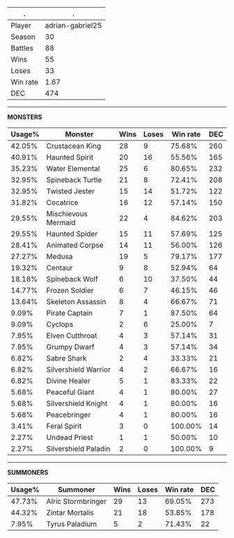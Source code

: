 .|.
|-|-
Player|adrian-gabriel25
Season|30
Battles|88
Wins|55
Loses|33
Win rate|1.67
DEC|474

---
**MONSTERS**

Usage%|Monster|Wins|Loses|Win rate|DEC|
-|-|-|-|-|-|
42.05%|Crustacean King|28|9|75.68%|260|
40.91%|Haunted Spirit|20|16|55.56%|165|
35.23%|Water Elemental|25|6|80.65%|232|
32.95%|Spineback Turtle|21|8|72.41%|208|
32.95%|Twisted Jester|15|14|51.72%|122|
31.82%|Cocatrice|16|12|57.14%|150|
29.55%|Mischievous Mermaid|22|4|84.62%|203|
29.55%|Haunted Spider|15|11|57.69%|125|
28.41%|Animated Corpse|14|11|56.00%|126|
27.27%|Medusa|19|5|79.17%|177|
19.32%|Centaur|9|8|52.94%|64|
18.18%|Spineback Wolf|6|10|37.50%|44|
14.77%|Frozen Soldier|6|7|46.15%|46|
13.64%|Skeleton Assassin|8|4|66.67%|71|
9.09%|Pirate Captain|7|1|87.50%|64|
9.09%|Cyclops|2|6|25.00%|7|
7.95%|Elven Cutthroat|4|3|57.14%|31|
7.95%|Grumpy Dwarf|4|3|57.14%|34|
6.82%|Sabre Shark|2|4|33.33%|21|
6.82%|Silvershield Warrior|4|2|66.67%|16|
6.82%|Divine Healer|5|1|83.33%|22|
5.68%|Peaceful Giant|4|1|80.00%|27|
5.68%|Silvershield Knight|4|1|80.00%|16|
5.68%|Peacebringer|4|1|80.00%|16|
3.41%|Feral Spirit|3|0|100.00%|14|
2.27%|Undead Priest|1|1|50.00%|10|
2.27%|Silvershield Paladin|2|0|100.00%|9|

---
**SUMMONERS**

Usage%|Summoner|Wins|Loses|Win rate|DEC|
-|-|-|-|-|-|
47.73%|Alric Stormbringer|29|13|69.05%|273|
44.32%|Zintar Mortalis|21|18|53.85%|178|
7.95%|Tyrus Paladium|5|2|71.43%|22|
